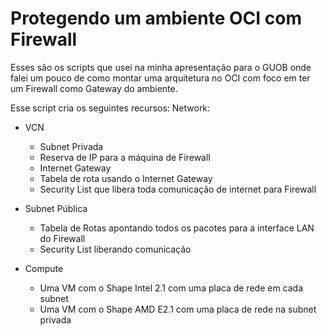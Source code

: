 # Protegendo um ambiente OCI com Firewall

Esses são os scripts que usei na minha apresentação para o GUOB onde falei um pouco de como montar uma arquitetura no OCI com foco em ter um Firewall como Gateway do ambiente.

Esse script cria os seguintes recursos:
Network:
- VCN
	-	 Subnet Privada
	-	Reserva de IP para a máquina de Firewall
	-	 Internet Gateway
	-	 Tabela de rota usando o Internet Gateway
	-	Security List que libera toda comunicação de internet para Firewall
- Subnet Pública
	-	 Tabela de Rotas apontando todos os pacotes para a interface  LAN do Firewall
	-	Security List liberando comunicação

- Compute
	-	 Uma VM com o Shape Intel 2.1 com uma placa de rede em cada subnet
	-	 Uma VM com o Shape AMD E2.1 com uma placa de rede na subnet privada


